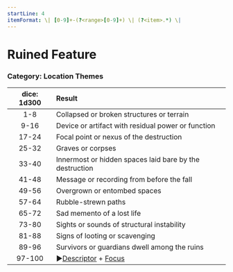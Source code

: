 ```yaml
---
startLine: 4
itemFormat: \| [0-9]+-(?<range>[0-9]+) \| (?<item>.*) \|
---
```

# Ruined Feature
### Category: Location Themes

| dice: 1d300 | Result |
|:----:|:-------|
| 1-8 | Collapsed or broken structures or terrain |
| 9-16 | Device or artifact with residual power or function |
| 17-24 | Focal point or nexus of the destruction |
| 25-32 | Graves or corpses |
| 33-40 | Innermost or hidden spaces laid bare by the destruction |
| 41-48 | Message or recording from before the fall |
| 49-56 | Overgrown or entombed spaces |
| 57-64 | Rubble-strewn paths |
| 65-72 | Sad memento of a lost life |
| 73-80 | Sights or sounds of structural instability |
| 81-88 | Signs of looting or scavenging |
| 89-96 | Survivors or guardians dwell among the ruins |
| 97-100 | ▶[Descriptor](Core_Descriptor.md) + [Focus](Core_Focus.md) |